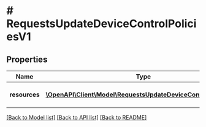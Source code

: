 # # RequestsUpdateDeviceControlPoliciesV1

## Properties

Name | Type | Description | Notes
------------ | ------------- | ------------- | -------------
**resources** | [**\OpenAPI\Client\Model\RequestsUpdateDeviceControlPolicyV1[]**](RequestsUpdateDeviceControlPolicyV1.md) | A collection of policies to update |

[[Back to Model list]](../../README.md#models) [[Back to API list]](../../README.md#endpoints) [[Back to README]](../../README.md)
